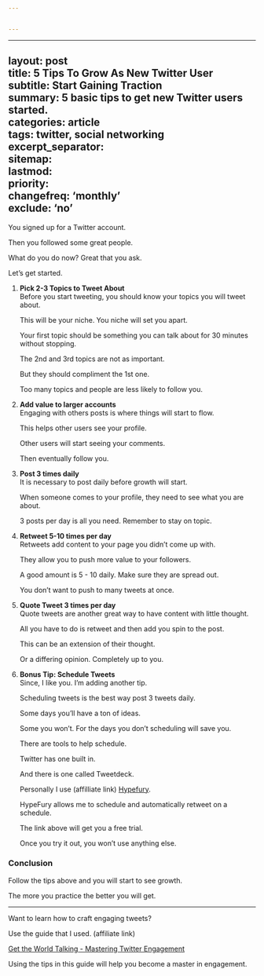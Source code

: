 ```yaml
---


---
```


<hr>
<h2 id="layout-posttitle-5-tips-to-grow-as-new-twitter-usersubtitle-start-gaining-tractionsummary-5-basic-tips-to-get-new-twitter-users-started.categories-articletags-twitter-social-networkingexcerpt_separator---more--sitemaplastmodprioritychangefreq-monthlyexclude-no">layout: post<br>
title: 5 Tips To Grow As New Twitter User<br>
subtitle: Start Gaining Traction<br>
summary: 5 basic tips to get new Twitter users started.<br>
categories: article<br>
tags: twitter, social networking<br>
excerpt_separator: <!--more--><br>
sitemap:<br>
lastmod:<br>
priority:<br>
changefreq: ‘monthly’<br>
exclude: ‘no’</h2>
<p>You signed up for a Twitter account.</p>
<p>Then you followed some great people.</p>
<p>What do you do now? Great that you ask.</p>
<p>Let’s get started.</p>
<ol>
<li>
<p><strong>Pick 2-3 Topics to Tweet About</strong><br>
Before you start tweeting, you should know your topics you will tweet about.</p>
<p>This will be your niche. You niche will set you apart.</p>
<p>Your first topic should be something you can talk about for 30 minutes without stopping.</p>
<p>The 2nd and 3rd topics are not as important.</p>
<p>But they should compliment the 1st one.</p>
<p>Too many topics and people are less likely to follow you.</p>
</li>
<li>
<p><strong>Add value to larger accounts</strong><br>
Engaging with others posts is where things will start to flow.</p>
<p>This helps other users see your profile.</p>
<p>Other users will start seeing your comments.</p>
<p>Then eventually follow you.</p>
</li>
<li>
<p><strong>Post 3 times daily</strong><br>
It is necessary to post daily before growth will start.</p>
<p>When someone comes to your profile, they need to see what you are about.</p>
<p>3 posts per day is all you need. Remember to stay on topic.</p>
</li>
<li>
<p><strong>Retweet 5-10 times per day</strong><br>
Retweets add content to your page you didn’t come up with.</p>
<p>They allow you to push more value to your followers.</p>
<p>A good amount is 5 - 10 daily. Make sure they are spread out.</p>
<p>You don’t want to push to many tweets at once.</p>
</li>
<li>
<p><strong>Quote Tweet 3 times per day</strong><br>
Quote tweets are another great way to have content with little thought.</p>
<p>All you have to do is retweet and then add you spin to the post.</p>
<p>This can be an extension of their thought.</p>
<p>Or a differing opinion. Completely up to you.</p>
</li>
<li>
<p><strong>Bonus Tip: Schedule Tweets</strong><br>
Since, I like you. I’m adding another tip.</p>
<p>Scheduling tweets is the best way post 3 tweets daily.</p>
<p>Some days you’ll have a ton of ideas.</p>
<p>Some you won’t. For the days you don’t scheduling will save you.</p>
<p>There are tools to help schedule.</p>
<p>Twitter has one built in.</p>
<p>And there is one called Tweetdeck.</p>
<p>Personally I use (affilliate link) <a href="https://hypefury.com/?via=chadaunderwood">Hypefury</a>.</p>
<p>HypeFury allows me to schedule and automatically retweet on a schedule.</p>
<p>The link above will get you a free trial.</p>
<p>Once you try it out, you won’t use anything else.</p>
</li>
</ol>
<h3 id="conclusion">Conclusion</h3>
<p>Follow the tips above and you will start to see growth.</p>
<p>The more you practice the better you will get.</p>
<hr>
<p>Want to learn how to craft engaging tweets?</p>
<p>Use the guide that I used. (affiliate link)</p>
<p><a href="https://bit.ly/2PSFLo8">Get the World Talking - Mastering Twitter Engagement</a></p>
<p>Using the tips in this guide will help you become a master in engagement.</p>

